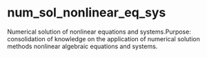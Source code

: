 # num_sol_nonlinear_eq_sys
Numerical solution of nonlinear equations and systems.Purpose: consolidation of knowledge on the application of numerical solution methods nonlinear algebraic equations and systems.
